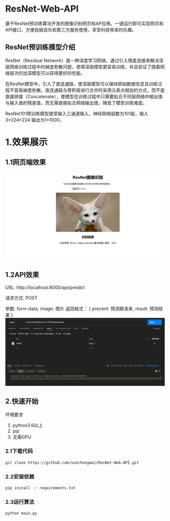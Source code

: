 # ResNet-Web-API
基于ResNet预训练算法开发的图像识别网页和AP应用。一键运行即可实现网页和API接口，方便自娱自乐和第三方服务使用，享受科技带来的乐趣。
## ResNet预训练模型介绍
ResNet（Residual Network）是一种深度学习网络，通过引入残差连接来解决深层网络训练过程中的梯度弥散问题，使得深层模型更容易训练，并且验证了随着网络层次的加深模型可以获得更好的性能。

在ResNet模型中，引入了直连通路，使深层模型可以保持原始数据信息且训练过程不容易梯度弥散。直连通路与卷积层进行合并时采用元素点相加的方式，而不是直接拼接（Concatenate），使模型在训练过程中只需要拟合不同层网络中输出值与输入值的残差值，而无需直接拟合网络输出值，降低了模型训练难度。

ResNet101预训练模型接受输入三通道输入，神经网络层数为101层，输入3\*224\*224 输出为1\*1000。
# 1.效果展示
## 1.1网页端效果
![图片](./photo/web_result.png) 

## 1.2API效果
URL: http://localhost:8000/api/preidct

请求方式: POST

参数: form-data, image: 图片
返回格式：
{
    precent: 预测精准率,
    result: 预测结果
}
![图片](./photo/api_result.png) 

## 2.快速开始
环境要求
1. python3.6以上
2. pip
3. 无需GPU 

### 2.1下载代码
```bash
git clone https://github.com/sunchongwei/ResNet-Web-API.git
```
### 2.2安装依赖
```bash 
pip install -r requirements.txt
```
### 2.3运行算法
```bash
python main.py
```